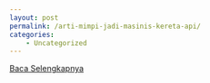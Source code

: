 ```yaml
---
layout: post
permalink: /arti-mimpi-jadi-masinis-kereta-api/
categories:
    - Uncategorized
---
```


[Baca Selengkapnya](/03)